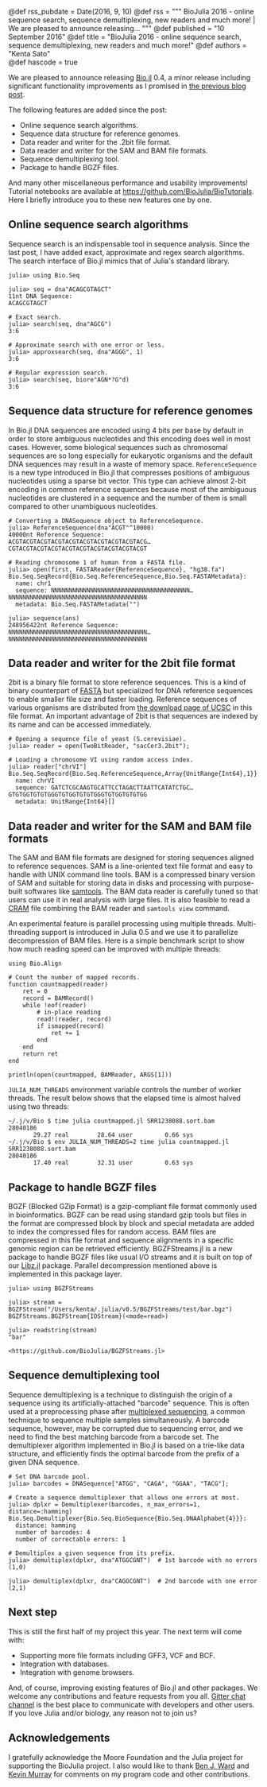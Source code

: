 @def rss_pubdate = Date(2016, 9, 10)
@def rss = """ BioJulia 2016 - online sequence search, sequence demultiplexing, new readers and much more! | We are pleased to announce releasing... """
@def published = "10 September 2016"
@def title = "BioJulia 2016 - online sequence search, sequence demultiplexing, new readers and much more!"
@def authors = "Kenta Sato"  
@def hascode = true


We are pleased to announce releasing
[Bio.jl](https://github.com/BioJulia/Bio.jl) 0.4, a minor release including
significant functionality improvements as I promised in [the previous blog
post](/blog/2016/04/biojulia2016/).

The following features are added since the post:

* Online sequence search algorithms.
* Sequence data structure for reference genomes.
* Data reader and writer for the .2bit file format.
* Data reader and writer for the SAM and BAM file formats.
* Sequence demultiplexing tool.
* Package to handle BGZF files.

And many other miscellaneous performance and usability improvements!  Tutorial
notebooks are available at <https://github.com/BioJulia/BioTutorials>.  Here I
briefly introduce you to these new features one by one.

## Online sequence search algorithms

Sequence search is an indispensable tool in sequence analysis.  Since the last
post, I have added exact, approximate and regex search algorithms.  The search
interface of Bio.jl mimics that of Julia's standard library.

```
julia> using Bio.Seq

julia> seq = dna"ACAGCGTAGCT"
11nt DNA Sequence:
ACAGCGTAGCT

# Exact search.
julia> search(seq, dna"AGCG")
3:6

# Approximate search with one error or less.
julia> approxsearch(seq, dna"AGGG", 1)
3:6

# Regular expression search.
julia> search(seq, biore"AGN*?G"d)
3:6
```

## Sequence data structure for reference genomes

In Bio.jl DNA sequences are encoded using 4 bits per base by default in order to
store ambiguous nucleotides and this encoding does well in most cases. However,
some biological sequences such as chromosomal sequences are so long especially
for eukaryotic organisms and the default DNA sequences may result in a waste of
memory space. `ReferenceSequence` is a new type introduced in Bio.jl that
compresses positions of ambiguous nucleotides using a sparse bit vector. This
type can achieve almost 2-bit encoding in common reference sequences because
most of the ambiguous nucleotides are clustered in a sequence and the number of
them is small compared to other unambiguous nucleotides.

```
# Converting a DNASequence object to ReferenceSequence.
julia> ReferenceSequence(dna"ACGT"^10000)
40000nt Reference Sequence:
ACGTACGTACGTACGTACGTACGTACGTACGTACGTACG…CGTACGTACGTACGTACGTACGTACGTACGTACGTACGT

# Reading chromosome 1 of human from a FASTA file.
julia> open(first, FASTAReader{ReferenceSequence}, "hg38.fa")
Bio.Seq.SeqRecord{Bio.Seq.ReferenceSequence,Bio.Seq.FASTAMetadata}:
  name: chr1
  sequence: NNNNNNNNNNNNNNNNNNNNNNNNNNNNNNNNNNNNNNN…NNNNNNNNNNNNNNNNNNNNNNNNNNNNNNNNNNNNNNN
  metadata: Bio.Seq.FASTAMetadata("")

julia> sequence(ans)
248956422nt Reference Sequence:
NNNNNNNNNNNNNNNNNNNNNNNNNNNNNNNNNNNNNNN…NNNNNNNNNNNNNNNNNNNNNNNNNNNNNNNNNNNNNNN
```

## Data reader and writer for the 2bit file format

2bit is a binary file format to store reference sequences. This is a kind of
binary counterpart of [FASTA](https://en.wikipedia.org/wiki/FASTA_format) but
specialized for DNA reference sequences to enable smaller file size and faster
loading. Reference sequences of various organisms are distributed from [the
download page of UCSC](https://hgdownload.soe.ucsc.edu/downloads.html) in this
file format. An important advantage of 2bit is that sequences are indexed by its
name and can be accessed immediately.

```
# Opening a sequence file of yeast (S.cerevisiae).
julia> reader = open(TwoBitReader, "sacCer3.2bit");

# Loading a chromosome VI using random access index.
julia> reader["chrVI"]
Bio.Seq.SeqRecord{Bio.Seq.ReferenceSequence,Array{UnitRange{Int64},1}}:
  name: chrVI
  sequence: GATCTCGCAAGTGCATTCCTAGACTTAATTCATATCTGC…GTGTGGTGTGTGGGTGTGGTGTGTGGGTGTGGTGTGTGG
  metadata: UnitRange{Int64}[]
```

## Data reader and writer for the SAM and BAM file formats

The SAM and BAM file formats are designed for storing sequences aligned to
reference sequences. SAM is a line-oriented text file format and easy to handle
with UNIX command line tools. BAM is a compressed binary version of SAM and
suitable for storing data in disks and processing with purpose-built softwares
like [samtools](https://samtools.github.io/). The BAM data reader is carefully
tuned so that users can use it in real analysis with large files. It is also
feasible to read a [CRAM](https://www.ebi.ac.uk/ena/software/cram-toolkit) file
combining the BAM reader and `samtools view` command.

An experimental feature is parallel processing using multiple threads.
Multi-threading support is introduced in Julia 0.5 and we use it to parallelize
decompression of BAM files. Here is a simple benchmark script to show how
much reading speed can be improved with multiple threads:

```
using Bio.Align

# Count the number of mapped records.
function countmapped(reader)
    ret = 0
    record = BAMRecord()
    while !eof(reader)
        # in-place reading
        read!(reader, record)
        if ismapped(record)
            ret += 1
        end
    end
    return ret
end

println(open(countmapped, BAMReader, ARGS[1]))
```

`JULIA_NUM_THREADS` environment variable controls the number of worker threads.
The result below shows that the elapsed time is almost halved using two threads:

```
~/.j/v/Bio $ time julia countmapped.jl SRR1238088.sort.bam
28040186
       29.27 real        28.64 user         0.66 sys
~/.j/v/Bio $ env JULIA_NUM_THREADS=2 time julia countmapped.jl SRR1238088.sort.bam
28040186
       17.40 real        32.31 user         0.63 sys
```

## Package to handle BGZF files

BGZF (Blocked GZip Format) is a gzip-compliant file format commonly used in
bioinformatics. BGZF can be read using standard gzip tools but files in the
format are compressed block by block and special metadata are added to index the
compressed files for random access. BAM files are compressed in this file format
and sequence alignments in a specific genomic region can be retrieved
efficiently.  BGZFStreams.jl is a new package to handle BGZF files like usual
I/O streams and it is built on top of our
[Libz.jl](https://github.com/BioJulia/Libz.jl) package. Parallel decompression
mentioned above is implemented in this package layer.

```
julia> using BGZFStreams

julia> stream = BGZFStream("/Users/kenta/.julia/v0.5/BGZFStreams/test/bar.bgz")
BGZFStreams.BGZFStream{IOStream}(<mode=read>)

julia> readstring(stream)
"bar"
```

~~~
<https://github.com/BioJulia/BGZFStreams.jl>
~~~

## Sequence demultiplexing tool

Sequence demultiplexing is a technique to distinguish the origin of a sequence
using its artificially-attached "barcode" sequence. This is often used at a
preprocessing phase after [multiplexed
sequencing](https://www.illumina.com/technology/next-generation-sequencing/multiplexing-sequencing-assay.html),
a common technique to sequence multiple samples simultaneously.  A barcode
sequence, however, may be corrupted due to sequencing error, and we need to find
the best matching barcode from a barcode set.  The demultiplexer algorithm
implemented in Bio.jl is based on a trie-like data structure, and efficiently
finds the optimal barcode from the prefix of a given DNA sequence.

```
# Set DNA barcode pool.
julia> barcodes = DNASequence["ATGG", "CAGA", "GGAA", "TACG"];

# Create a sequence demultiplexer that allows one errors at most.
julia> dplxr = Demultiplexer(barcodes, n_max_errors=1, distance=:hamming)
Bio.Seq.Demultiplexer{Bio.Seq.BioSequence{Bio.Seq.DNAAlphabet{4}}}:
  distance: hamming
  number of barcodes: 4
  number of correctable errors: 1

# Demultiplex a given sequence from its prefix.
julia> demultiplex(dplxr, dna"ATGGCGNT")  # 1st barcode with no errors
(1,0)

julia> demultiplex(dplxr, dna"CAGGCGNT")  # 2nd barcode with one error
(2,1)
```

## Next step

This is still the first half of my project this year. The next term will come
with:

* Supporting more file formats including GFF3, VCF and BCF.
* Integration with databases.
* Integration with genome browsers.

And, of course, improving existing features of Bio.jl and other packages. We
welcome any contributions and feature requests from you all.  [Gitter chat
channel](https://gitter.im/BioJulia/Bio.jl) is the best place to communicate
with developers and other users. If you love Julia and/or biology, any reason
not to join us?


## Acknowledgements

I gratefully acknowledge the Moore Foundation and the Julia project for
supporting the BioJulia project. I also would like to thank [Ben J. Ward](https://github.com/BenJWard) and [Kevin Murray](https://github.com/kdmurray91) for comments on my program code and other
contributions.
